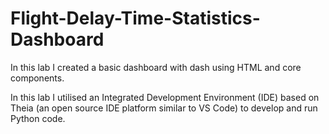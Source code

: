 # Flight-Delay-Time-Statistics-Dashboard
In this lab I created a basic dashboard with dash using HTML and core components.

In this lab I utilised an Integrated Development Environment (IDE) based on Theia (an open source IDE platform similar to VS Code) to develop and run Python code. 
